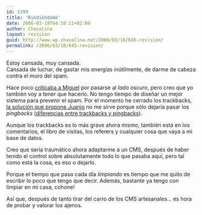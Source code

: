 ```yaml
---
id: 1299
title: 'Rindiéndome'
date: 2006-03-18T04:18:11+02:00
author: Chavalina
layout: revision
guid: http://www.wp.chavalina.net/2006/03/18/645-revision/
permalink: /2006/03/18/645-revision/
---
```

Estoy cansada, muy cansada.  
Cansada de luchar, de gastar mis energ&iacute;as in&uacute;tilmente, de darme de cabeza contra el muro del spam.

Hace poco <a href="http://chavalina.net/comentar.php?idpost=617&#038;q=" target="_blank">criticaba a Miguel</a> por pasarse al _lado oscuro_, pero creo que yo también voy a tener que hacerlo. No tengo tiempo de dise&ntilde;ar un mejor sistema para prevenir el spam. Por el momento he cerrado los trackbacks, <a href="http://blackshell.usebox.net/archivo/794.php" target="_blank">la soluci&oacute;n que propone Juanjo</a> no me sirve porque s&oacute;lo dejar&iacute;a pasar los _pingbacks_ (<a href="http://chavalina.net/comentar.php?idpost=514" target="_blank">diferencias entre trackbacks y pingbacks</a>).

Aunque los trackbacks es lo más grave ahora mismo, también está en los comentarios, el libro de visitas, los referers y cualquier cosa que vaya a mi base de datos.

Creo que ser&iacute;a traumático ahora adaptarme a un CMS, después de haber tenido el control sobre absolutamente todo lo que pasaba aqu&iacute;, pero tal como está la cosa, es eso o dejarlo.

Porque el tiempo que paso cada d&iacute;a _limpiando_ es tiempo que me quito de escribir lo poco que tengo que decir. Además, bastante ya tengo con limpiar en mi casa, cohone!

As&iacute; que, después de tanto tirar del carro de los CMS artesanales… es hora de probar y valorar los ajenos.